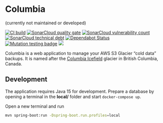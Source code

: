 # Columbia

(currently not maintained or developed)

[![CI build](https://github.com/mthmulders/columbia/workflows/CI%20build/badge.svg)](https://github.com/mthmulders/columbia/actions?query=workflow%3A%22CI+build%22)
[![SonarCloud quality gate](https://sonarcloud.io/api/project_badges/measure?project=mthmulders_columbia&metric=alert_status)](https://sonarcloud.io/dashboard?id=mthmulders_columbia)
[![SonarCloud vulnerability count](https://sonarcloud.io/api/project_badges/measure?project=mthmulders_columbia&metric=vulnerabilities)](https://sonarcloud.io/dashboard?id=mthmulders_columbia)
[![SonarCloud technical debt](https://sonarcloud.io/api/project_badges/measure?project=mthmulders_columbia&metric=sqale_index)](https://sonarcloud.io/dashboard?id=mthmulders_columbia)
[![Dependabot Status](https://api.dependabot.com/badges/status?host=github&repo=mthmulders/columbia)](https://dependabot.com)
[![Mutation testing badge](https://img.shields.io/endpoint?style=plastic&url=https%3A%2F%2Fbadge-api.stryker-mutator.io%2Fgithub.com%2Fmthmulders%2Fcolumbia%2Fmain)](https://dashboard.stryker-mutator.io/reports/github.com/mthmulders/columbia/main)
[![](https://img.shields.io/github/license/mthmulders/columbia.svg)](./LICENSE)

Columbia is a web application to manage your AWS S3 Glacier “cold data” backups.
It is named after the [Columbia Icefield](https://en.wikipedia.org/wiki/Columbia_Icefield) glacier in British Columbia, Canada.

## Development
The application requires Java 15 for development.
Prepare a database by opening a terminal in the **local/** folder and start `docker-compose up`.

Open a new terminal and run
```sh
mvn spring-boot:run -Dspring-boot.run.profiles=local
```
